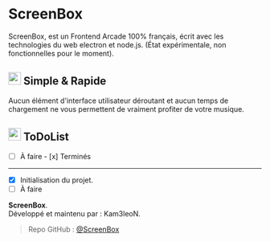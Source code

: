 # ScreenBox
ScreenBox, est un Frontend Arcade 100% français, écrit avec les technologies du web electron et node.js.
(État expérimentale, non fonctionnelles pour le moment).

## <img src="https://cdn.discordapp.com/attachments/611997398410985492/620514068637286400/code.png" width="25"> Simple & Rapide
Aucun élément d'interface utilisateur déroutant et aucun temps de chargement ne vous permettent de vraiment profiter de votre musique.

## <img src="https://cdn.discordapp.com/attachments/611997398410985492/620514068637286400/code.png" width="25"> ToDoList
- [ ] À faire - [x] Terminés
----------------------------------------------------------------------------------------------
- [x] Initialisation du projet.
- [ ] À faire

**ScreenBox**.  
Développé et maintenu par : Kam3leoN.
> Repo GitHub : [@ScreenBox](https://github.com/Kam3leoN/ScreenBox/)
